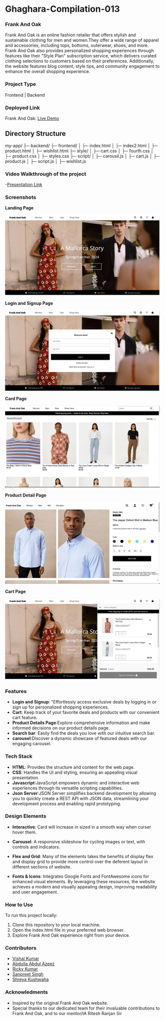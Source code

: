 # Ghaghara-Compilation-013

### Frank And Oak

Frank And Oak is an online fashion retailer that offers stylish and sustainable clothing for men and women.They offer a wide range of apparel and accessories, including tops, bottoms, outerwear, shoes, and more. Frank And Oak also provides personalized shopping experiences through features like their "Style Plan" subscription service, which delivers curated clothing selections to customers based on their preferences. Additionally, the website features blog content, style tips, and community engagement to enhance the overall shopping experience.

### Project Type

Frontend | Backend

### Deployed Link

Frank And Oak: [Live Demo](https://6641c4a6f60fc17bdb89b7db--cheery-genie-3d5d23.netlify.app/)

## Directory Structure
my-app/
├─ backend/
├─ frontend/
│ ├─ index.html
│ ├─ index2.html
│ ├─ product.html
│ ├─ wishlist.html
├─ style/
│ ├─ cart.css
│ ├─ fourth.css
│ ├─ product.css
│ ├─ styles.css
├─ script/
│ ├─ carousil.js
│ ├─ cart.js
│ ├─ product.js
│ ├─ script.js
│ ├─ wishlist.js
     
### Video Walkthrough of the project

-[Presentation Link](https://youtu.be/zu-94FmTdys)

### Screenshots

**Landing Page**

<img src="./Website Image/Landing Page.png" alt="">

**Login and Signup Page**

<img src="./Website Image/Sign up .png" alt="">

**Card Page**

<img src="./Website Image/Product Page.png" alt="">

**Product Detail Page**

<img src="./Website Image/Product Details.png" alt="">

**Cart Page**

<img src="./Website Image/Add to cart.png" alt="">


### Features

- **Login and Signup**: "Effortlessly access exclusive deals by logging in or sign up for personalized shopping experiences.
- **Cart**: Keep track of your favorite deals and products with our convenient cart feature.
- **Product Details Page**:Explore comprehensive information and make informed decisions on our product details page.
- **Search bar**: Easily find the deals you love with our intuitive search bar.
- **carousel**:Discover a dynamic showcase of featured deals with our engaging carousel.

### Tech Stack

- **HTML**: Provides the structure and content for the web page.
- **CSS**: Handles the UI and styling, ensuring an appealing visual presentation.
- **Javascript**:JavaScript empowers dynamic and interactive web experiences through its versatile scripting capabilities.
- **Json Server**:JSON Server simplifies backend development by allowing you to quickly create a REST API with JSON data, streamlining your development process and enabling rapid prototyping.

### Design Elements

- **Interactive**: Card will increase in sized in a smooth way when curser hover them.

- **Carousel**: A responsive slideshow for cycling images or text, with controls and indicators.

- **Flex and Grid**: Many of the elements takes the benefits of display flex and display grid to provide more control over the deferent layout in different sections of website.

- **Fonts & Icons**: Integrates Google Fonts and FontAwesome icons for enhanced visual elements. By leveraging these resources, the website achieves a modern and visually appealing design, improving readability and user engagement.


### How to Use

To run this project locally:

1. Clone this repository to your local machine.
2. Open the index.html file in your preferred web browser.
3. Explore Frank And Oak experience right from your device.

### Contributors

- [Vishal Kumar](https://github.com/uk70)
- [Abdulla Abdul Azeez](https://github.com/Abdullaabdulazeez)
- [Ricky Kumar](https://github.com/Rickykumar010)
- [Sanpreet Singh](https://github.com/Sanpreet0415)
- [Shreya Kushwaha](https://github.com/shreya-kushwaha40)

### Acknowledments

- Inspired by the original Frank And Oak website.
- Special thanks to our dedicated team for their invaluable contributions to Frank And Oak, and to our mentor/IA Ritesh Ranjan Sir












